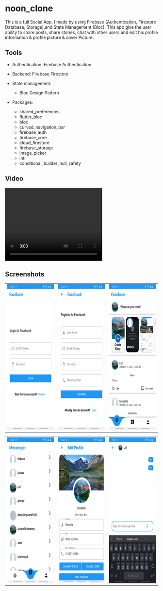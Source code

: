 # noon_clone

This is a full Social App. I made by using Firebase (Authentication, Firestore Database, Storage),and State Management (Bloc). This app give the user ability to share posts, share stories, chat with other users and edit his profile information & profile picture & cover Picture.

## Tools
- Authentication: Firebase Authentication
- Backend: Firebase Firestore
- State management:
    - Bloc Design Pattern

- Packages:
    - shared_preferences
    - flutter_bloc
    - bloc
    - curved_navigation_bar
    - firebase_auth
    - firebase_core
    - cloud_firestore
    - firebase_storage
    - image_picker
    - intl
    - conditional_builder_null_safety

## Video

<html>
<body>

<video width="320" height="240" controls>
  <source src="lib/screen_shots/facebook_tutorial.mp4">
</video>

</body>
</html>

## Screenshots

<table>
  <tr>
    <td><img src="lib/screen_shots/facebook1.jpg" width=270 height=480></td>
    <td><img src="lib/screen_shots/facebook2.jpg" width=270 height=480></td>
    <td><img src="lib/screen_shots/facebook3.jpg" width=270 height=480></td>
  </tr>
 </table>

<table>
  <tr>
    <td><img src="lib/screen_shots/facebook4.jpg" width=270 height=480></td>
    <td><img src="lib/screen_shots/facebook5.jpg" width=270 height=480></td>
    <td><img src="lib/screen_shots/facebook6.jpg" width=270 height=480></td>
  </tr>
 </table>
